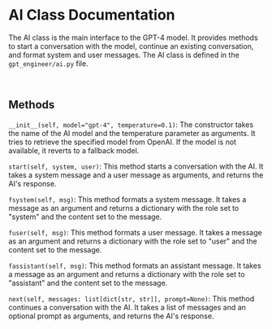 # AI Class Documentation
The AI class is the main interface to the GPT-4 model. It provides methods to start a conversation with the model, continue an existing conversation, and format system and user messages. The AI class is defined in the `gpt_engineer/ai.py` file.

<br>

## Methods
`__init__(self, model="gpt-4", temperature=0.1)`: The constructor takes the name of the AI model and the temperature parameter as arguments. It tries to retrieve the specified model from OpenAI. If the model is not available, it reverts to a fallback model.

`start(self, system, user)`: This method starts a conversation with the AI. It takes a system message and a user message as arguments, and returns the AI's response.

`fsystem(self, msg)`: This method formats a system message. It takes a message as an argument and returns a dictionary with the role set to "system" and the content set to the message.

`fuser(self, msg)`: This method formats a user message. It takes a message as an argument and returns a dictionary with the role set to "user" and the content set to the message.

`fassistant(self, msg)`: This method formats an assistant message. It takes a message as an argument and returns a dictionary with the role set to "assistant" and the content set to the message.

`next(self, messages: list[dict[str, str]], prompt=None)`: This method continues a conversation with the AI. It takes a list of messages and an optional prompt as arguments, and returns the AI's response.
